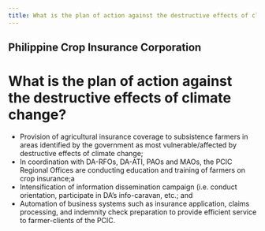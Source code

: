 ```yaml
---
title: What is the plan of action against the destructive effects of climate change
---
```


## Philippine Crop Insurance Corporation

# What is the plan of action against the destructive effects of climate change?


 - Provision of agricultural insurance coverage to subsistence farmers in areas identified by the government as most vulnerable/affected by destructive effects of climate change;
 - In coordination with DA-RFOs, DA-ATI, PAOs and MAOs, the PCIC Regional Offices are conducting education and training of farmers on crop insurance;a
 - Intensification of  information dissemination campaign (i.e. conduct orientation, participate in DA’s info-caravan, etc.; and      
 - Automation of business systems such as insurance application, claims processing, and indemnity check preparation to provide efficient service to farmer-clients of the PCIC.
